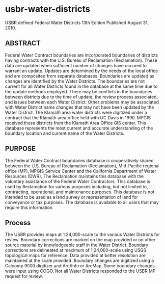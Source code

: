 usbr-water-districts
====================

USBR defined Federal Water Districts
13th Edition  Published August 31, 2010.  

## ABSTRACT

Federal Water Contract boundaries are incorporated boundaries of
districts having contracts with the U.S. Bureau of Reclamation
(Reclamation). These data are updated when sufficient number of
changes have occured to warrant an update. Updates are determined by
the needs of the local office and are composited from separate
databases. Boundaries are updated as changes are identified by the
Water Districts. The boundaries are not current for all Water
Districts found in the database at the same time due to the update
methods employed. There may be conflicts in the boundaries between
districts due to the time of update, the review process associated,
and issues between each Water District. Other problems may be
associated with Water District name changes that may not have been
updated by the Water District. The Klamath area water districts were
digitized under a contract that the Klamath area office held with UC
Davis in 1990. MPGIS received those districts from the Klamath Area
Office GIS center. This database represents the most current and
accurate understanding of the boundary location and current name of
the Water Districts.

## PURPOSE

The Federal Water Contract boundaries database is cooperatively shared
between the U.S. Bureau of Reclamation (Reclamation), Mid-Pacific
regional office (MP), MPGIS Service Center and the California
Department of Water Resources (DWR). The Reclamation maintains this
database with the voluntary assistance of the Federal Water
Contractors. This database is used by Reclamation for various purposes
including, but not limited to, contracting, operational, and
maintenance purposes. This database is not intended to be used as a
land survey or representation of land for conveyance or tax
purposes. The database is available to all users that may require this
information.

## Process 

The USBR provides maps at 1:24,000-scale to the various Water
Districts for review. Boundary corrections are marked on the map
provided or on other source material by knowledgeable staff in the
Water District. Boundary corrections are delineated at maximum of
1:24,000-scale using USGS topological maps for reference. Data
provided at better resolution are maintained at the scale
provided. Boundary changes are digitized using a Calcomp 9000
digitizer and Arc/Info or ArcMap. Some boundary changes were input
using COGO. Not all Water Districts responded to the USBR MP request
for review.
